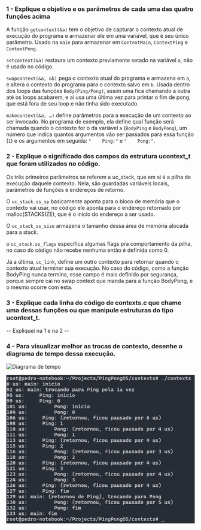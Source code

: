 ### 1 - Explique o objetivo e os parâmetros de cada uma das quatro funções acima

A função `getcontext(&a)` tem o objetivo de capturar o contexto atual de execução do programa e armazenar ele em uma variável, que é seu único parâmetro. Usado na `main` para armazenar em `ContextMain`, `ContextPing` e `ContextPong`.

`setcontext(&a)` restaura um contexto previamente setado na variável `a`, não é usado no código.

`swapcontext(&a, &b)` pega o contexto atual do programa e armazena em `a`, e altera o contexto do programa para o contexto salvo em `b`. Usada dentro dos loops das funções `Body(Ping/Pong)`, assim uma fica chamando a outra até os loops acabarem, e aí usa uma última vez para printar o fim de pong, que está fora de seu loop e não tinha sido executado.

`makecontext(&a, …)` define parâmetros para a execução de um contexto ao ser invocado. No programa de exemplo, ela define qual função será chamada quando o contexto for o da variável `a` (`BodyPing` e `BodyPong`), um número que indica quantos argumentos vão ser passados para essa função (`1`) e os argumentos em seguida: `"    Ping:"` e `"    Pong:"`.

### 2 - Explique o significado dos campos da estrutura ucontext_t que foram utilizados no código.

Os três primeiros parâmetros se referem a uc_stack, que em si é a pilha de execução daquele contexto. Nela, são guardadas variáveis locais, parâmetros de funções e endereços de retorno. 

O `uc_stack.ss_sp` basicamente aponta para o bloco de memória que o contexto vai usar, no código ele aponta para o endereço retornado por malloc(STACKSIZE), que é o início do endereço a ser usado.

O `uc_stack_ss_size` armazena o tamanho dessa área de memória alocada para a stack.

o `uc_stack.ss_flags` especifica algumas flags pra comportamento da pilha, no caso do código não recebe nenhuma então é definida como 0.

Já a última, `uc_link`, define um outro contexto para retornar quando o contexto atual terminar sua execução. No caso do código, como a função BodyPing nunca termina, esse campo é mais definido por segurança, porque sempre cai no swap context que manda para a função BodyPong, e o mesmo ocorre com esta.

### 3 - Explique cada linha do código de contexts.c que chame uma dessas funções ou que manipule estruturas do tipo ucontext_t.

-- Expliquei na 1 e na 2 --

### 4 - Para visualizar melhor as trocas de contexto, desenhe o diagrama de tempo dessa execução.

![Diagrama de tempo](./Diagrama%20de%20tempo.png)

![Execução do programa](./Execu%C3%A7%C3%A3o%20do%20programa.png)